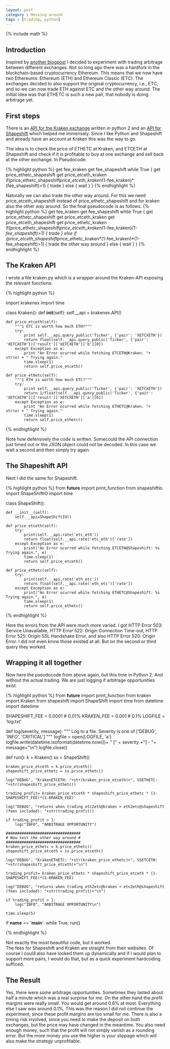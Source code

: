 ```yaml
---
layout: post
category : Messing around
tags : [trading, python]
---
```

{% include math %}

## Introduction
Inspired by [another
blogpost](http://jon.io/trading-ethereum-making-10-every-20-minutes.html)
I decided to experiment with trading arbitrage between different
exchanges.
Not so long ago there was a hardfork in the blockchain-based
cryptocurrency Ethereum. This means that we now have two Ethereums:
Ethereum (ETH) and Ethereum Classic (ETC). The exchanges decided to
also support the original cryptocurrency, i.e., ETC, and so we can now
trade ETH against ETC and the other way around. The initial idea was
that ETHETC is such a new pair, that nobody is doing arbitrage yet.

## First steps
There is an [API for the Kraken
exchange](https://github.com/veox/python2-krakenex) written in python
2 and an [API for Shapeshift](https://github.com/abitfan/shapeshiftio)
which helped me immensely. Since I like Python and Shapeshift and
already have an account at Kraken this was the way to go.

The idea is to check the price of ETHETC at Kraken, and ETCETH at
Shapeshift and check if it is profitable to buy at one exchange and
sell back at the other exchange. In Pseudocode:

{% highlight python %}
get fee_kraken
get fee_shapeshift
while True {
  get price_ethetc_shapeshift
  get price_etceth_kraken
  if(price_ethetc_shapeshift*price_etceth_kraken*(1-fee_kraken)*(fee_shapeshift)>1) {
    trade
  } else {
    wait
  }
}
{% endhighlight %}

Naturally we can also trade the other way around. For this we need
price_etceth_shapeshift instead of price_ethetc_shapeshift and for
kraken also the other way around. So the final pseudocode is as
follows.
{% highlight python %}
get fee_kraken
get fee_shapeshift
while True {
  get price_ethetc_shapeshift
  get price_etceth_kraken
  get price_etceth_shapeshift
  get price_ethetc_kraken
  if(price_ethetc_shapeshift*price_etceth_kraken*(1-fee_kraken)*(1-fee_shapeshift)>1) {
    trade
  } else if (price_etceth_shapeshift*price_ethetc_kraken*(1-fee_kraken)*(1-fee_shapeshift)>1) {
    trade the other way around
  } else {
    wait
  }
}
{% endhighlight %}


## The Kraken API
I wrote a file kraken.py which is a wrapper around the Kraken-API
exposing the relevant functions:

{% highlight python %}

import krakenex
import time

class Kraken():
    def __init__(self):
        self.__api = krakenex.API()

    def price_etceth(self):
        """1 ETC is worth how much ETH?"""
        try:
            print self.__api.query_public('Ticker', {'pair': 'XETCXETH'})
            return float(self.__api.query_public('Ticker', {'pair': 'XETCXETH'})['result']['XETCXETH']['b'][0])
        except Exception as e:
            print "An Error ocurred while fetching ETCETH@Kraken. "+ str(e) + " Trying again."
            time.sleep(1)
            return self.price_etceth()

    def price_ethetc(self):
        """1 ETH is worth how much ETC?"""
        try:
            print self.__api.query_public('Ticker', {'pair': 'XETCXETH'})
            return 1/float(self.__api.query_public('Ticker', {'pair': 'XETCXETH'})['result']['XETCXETH']['a'][0])
        except Exception as e:
            print "An Error ocurred while fetching ETHETC@Kraken. "+ str(e) + " Trying again."
            time.sleep(1)
            return self.price_ethetc()

{% endhighlight %}

Note how defensively the code is written. Somecould the API connection
just timed out or the JSON object could not be decoded. In this case
we wait a second and then simply try again.

## The Shapeshift API
Next I did the same for Shapeshift.

{% highlight python %}
from __future__ import print_function
from shapeshiftio import ShapeShiftIO
import time

class ShapeShift():

    def __init__(self):
        self.__api=ShapeShiftIO()

    def price_etceth(self):
        try:
            print(self.__api.rate('etc_eth'))
            return float(self.__api.rate('etc_eth')['rate'])
        except Exception as e:
            print("An Error ocurred while fetching ETCETH@Shapeshift: %s Trying again.", e)
            time.sleep(1)
            return self.price_etceth()

    def price_ethetc(self):
        try:
            print(self.__api.rate('eth_etc'))
            return float(self.__api.rate('eth_etc')['rate'])
        except Exception as e:
            print("An Error ocurred while fetching ETHETC@Shapeshift: %s Trying again.", e)
            time.sleep(1)
            return self.price_ethetc()

{% endhighlight %}

Here the errors from the API were much more varied. I got HTTP Error
503: Service Unavailable, HTTP Error 522: Origin Connection
Time-out, HTTP Error 525: Origin SSL Handshake Error, and also HTTP
Error 520: Origin Error. I did not even know those existed at all.
But on the second or third query they worked.

## Wrapping it all together
Now here the pseudocode from above again, but this time in Python 2.
And without the actual trading. We are just logging if arbitrage
opportunities exist.

{% highlight python %}
from __future__ import print_function
from kraken import Kraken
from shapeshift import ShapeShift
import time
from datetime import datetime

SHAPESHIFT_FEE = 0.0001 # 0.01%
KRAKEN_FEE = 0.001 # 0.1%
LOGFILE = 'log.txt'

def log(severity, message):
    """
    Log to a file. Severity is one of ['DEBUG', 'INFO', 'CRITICAL']
    """
    logfile = open(LOGFILE, 'a')
    logfile.write(datetime.isoformat(datetime.now())+ " [" + severity +"] - "+ message+"\n")
    logfile.close()

def run():
    k = Kraken()
    ss = ShapeShift()

    kraken_price_etceth = k.price_etceth()
    shapeshift_price_ethetc = ss.price_ethetc()

    log("DEBUG", "KrakenETCETH: "+str(kraken_price_etceth)+", SSETHETC: "+str(shapeshift_price_ethetc))

    trading_profit= kraken_price_etceth * shapeshift_price_ethetc * (1-SHAPESHIFT_FEE)*(1-KRAKEN_FEE)

    log("DEBUG", "returns when trading etc2eth@kraken + eth2etc@shapeshift (fees included): "+str(trading_profit))

    if trading_profit > 1:
        log("INFO", "ARBITRAGE OPPORTUNITY")

    #################################
    # Now test the other way around #
    #################################
    kraken_price_ethetc = k.price_ethetc()
    shapeshift_price_etceth = ss.price_etceth()

    log("DEBUG", "KrakenETHETC: "+str(kraken_price_ethetc)+", SSETCETH: "+str(shapeshift_price_etceth)+"\n")

    trading_profit= kraken_price_ethetc * shapeshift_price_etceth * (1-SHAPESHIFT_FEE)*(1-KRAKEN_FEE)

    log("DEBUG", "returns when trading eth2etc@kraken + etc2eth@shapeshift (fees included): "+str(trading_profit)+"\n")

    if trading_profit > 1:
        log("INFO", "ARBITRAGE OPPORTUNITY\n")
    
    time.sleep(5)


if __name__ == '__main__':
    while True:
      run()

{% endhighlight %}

Not exactly the most beautiful code, but it worked.  
The fees for Shapeshift and Kraken are straight from their websites.
Of course I could also have looked them up dynamically and if I would
plan to support more pairs, I would do that, but as a quick experiment
hardcoding sufficed.

## The Result
Yes, there were some arbitrage opportunities. Sometimes they lasted
about half a minute which was a real surprise for me. On the other
hand the profit margins were really small. You would get around 0.6%
at most. Everything else I saw was around 0.1%. This was the reason I
did not continue the experiment, since these profit margins are too
small for me. There is also a timing risk involved, since you need to
make the deposit on both exchanges, but the price may have changed in
the meantime. You also need enough money, such that the profit will
not simply vanish as a rounding error. But the more money you use the
higher is your slippage which will also make the strategy
unprofitable.
